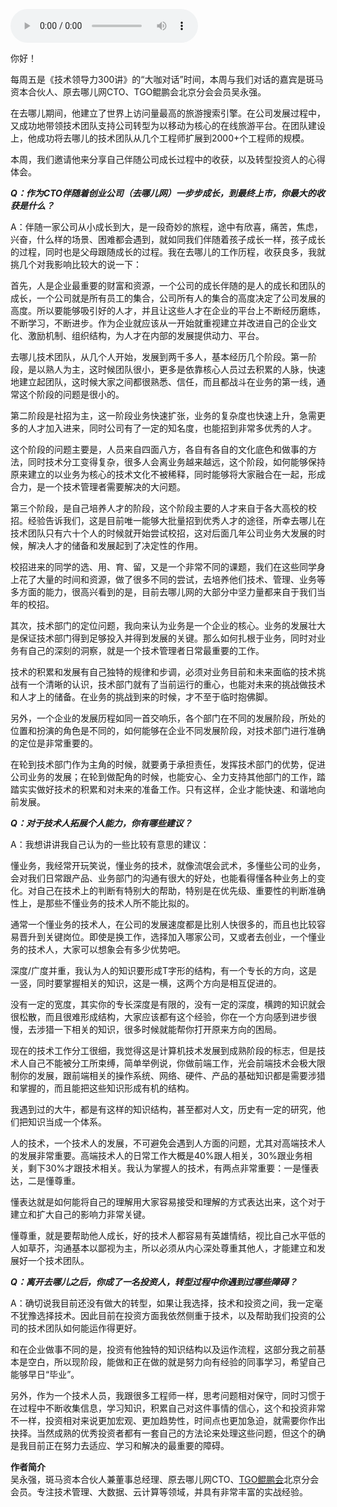 <audio title="大咖对话 _ 从几个工程师到2000+个工程师的技术团队成长秘诀" src="https://static001.geekbang.org/resource/audio/b1/ec/b12a0ad5a49b2ce74952cc903db043ec.mp3" controls="controls"></audio> 
<p>你好！</p>
<p>每周五是《技术领导力300讲》的“大咖对话”时间，本周与我们对话的嘉宾是斑马资本合伙人、原去哪儿网CTO、TGO鲲鹏会北京分会会员吴永强。</p>
<p>在去哪儿期间，他建立了世界上访问量最高的旅游搜索引擎。在公司发展过程中，又成功地带领技术团队支持公司转型为以移动为核心的在线旅游平台。在团队建设上，他成功将去哪儿的技术团队从几个工程师扩展到2000+个工程师的规模。</p>
<p>本周，我们邀请他来分享自己伴随公司成长过程中的收获，以及转型投资人的心得体会。<br />
<img src="https://static001.geekbang.org/resource/image/f3/14/f3b5be76ae90fb65b413e82e2107aa14.jpg" alt="" /></p>
<p><em><strong>Q：作为CTO伴随着创业公司（去哪儿网）一步步成长，到最终上市，你最大的收获是什么？</strong></em></p>
<p>A：伴随一家公司从小成长到大，是一段奇妙的旅程，途中有欣喜，痛苦，焦虑，兴奋，什么样的场景、困难都会遇到，就如同我们伴随着孩子成长一样，孩子成长的过程，同时也是父母跟随成长的过程。我在去哪儿的工作历程，收获良多，我就挑几个对我影响比较大的说一下：</p>
<p>首先，人是企业最重要的财富和资源，一个公司的成长伴随的是人的成长和团队的成长，一个公司就是所有员工的集合，公司所有人的集合的高度决定了公司发展的高度。所以要能够吸引好的人才，并且让这些人才在企业的平台上不断经历磨练，不断学习，不断进步。作为企业就应该从一开始就重视建立并改进自己的企业文化、激励机制、组织结构，为人才在内部的发展提供动力、平台。</p>
<p>去哪儿技术团队，从几个人开始，发展到两千多人，基本经历几个阶段。第一阶段，是以熟人为主，这时候团队很小，更多是依靠核心人员过去积累的人脉，快速地建立起团队，这时候大家之间都很熟悉、信任，而且都战斗在业务的第一线，通常这个阶段的问题是很小的。</p>
<p>第二阶段是社招为主，这一阶段业务快速扩张，业务的复杂度也快速上升，急需更多的人才加入进来，同时公司有了一定的知名度，也能招到非常多优秀的人才。</p>
<p>这个阶段的问题主要是，人员来自四面八方，各自有各自的文化底色和做事的方法，同时技术分工变得复杂，很多人会离业务越来越远，这个阶段，如何能够保持原来建立的以业务为核心的技术文化不被稀释，同时能够将大家融合在一起，形成合力，是一个技术管理者需要解决的大问题。</p>
<p>第三个阶段，是自己培养人才的阶段，这个阶段主要的人才来自于各大高校的校招。经验告诉我们，这是目前唯一能够大批量招到优秀人才的途径，所幸去哪儿在技术团队只有六十个人的时候就开始尝试校招，这对后面几年公司业务大发展的时候，解决人才的储备和发展起到了决定性的作用。</p>
<p>校招进来的同学的选、用、育、留，又是一个非常不同的课题，我们在这些同学身上花了大量的时间和资源，做了很多不同的尝试，去培养他们技术、管理、业务等多方面的能力，很高兴看到的是，目前去哪儿网的大部分中坚力量都来自于我们当年的校招。</p>
<p>其次，技术部门的定位问题，我向来认为业务是一个企业的核心。业务的发展壮大是保证技术部门得到足够投入并得到发展的关键。那么如何扎根于业务，同时对业务有自己的深刻的洞察，就是一个技术管理者日常最重要的工作。</p>
<p>技术的积累和发展有自己独特的规律和步调，必须对业务目前和未来面临的技术挑战有一个清晰的认识，技术部门就有了当前运行的重心，也能对未来的挑战做技术和人才上的储备。在业务的挑战到来的时候，才不至于临时抱佛脚。</p>
<p>另外，一个企业的发展历程如同一首交响乐，各个部门在不同的发展阶段，所处的位置和扮演的角色是不同的，如何能够在企业不同发展阶段，对技术部门进行准确的定位是非常重要的。</p>
<p>在轮到技术部门作为主角的时候，就要勇于承担责任，发挥技术部门的优势，促进公司业务的发展；在轮到做配角的时候，也能安心、全力支持其他部门的工作，踏踏实实做好技术的积累和对未来的准备工作。只有这样，企业才能快速、和谐地向前发展。</p>
<!-- [[[read_end]]] -->
<p><em><strong>Q：对于技术人拓展个人能力，你有哪些建议？</strong></em></p>
<p>A：我想讲讲我自己认为的一些比较有意思的建议：</p>
<p><span class="orange">懂业务</span>，我经常开玩笑说，懂业务的技术，就像流氓会武术，多懂些公司的业务，会对我们日常跟产品、业务部门的沟通有很大的好处，也能看得懂各种业务上的变化。对自己在技术上的判断有特别大的帮助，特别是在优先级、重要性的判断准确性上，是那些不懂业务的技术人所不能比拟的。</p>
<p>通常一个懂业务的技术人，在公司的发展速度都是比别人快很多的，而且也比较容易晋升到关键岗位。即使是换工作，选择加入哪家公司，又或者去创业，一个懂业务的技术人，大家可以想象会有多少优势吧。</p>
<p><span class="orange">深度/广度并重</span>，我认为人的知识要形成T字形的结构，有一个专长的方向，这是一竖，同时要掌握相关的知识，这是一横，这两个方向是相互促进的。</p>
<p>没有一定的宽度，其实你的专长深度是有限的，没有一定的深度，横跨的知识就会很松散，而且很难形成结构，大家应该都有这个经验，你在一个方向感到进步很慢，去涉猎一下相关的知识，很多时候就能帮你打开原来方向的困局。</p>
<p>现在的技术工作分工很细，我觉得这是计算机技术发展到成熟阶段的标志，但是技术人自己不能被分工所束缚，简单举例说，你做前端工作，光会前端技术会极大限制你的发展，跟前端相关的操作系统、网络、硬件、产品的基础知识都是需要涉猎和掌握的，而且能把这些知识形成有机的结构。</p>
<p>我遇到过的大牛，都是有这样的知识结构，甚至都对人文，历史有一定的研究，他们把知识当成一个体系。</p>
<p><span class="orange">人的技术</span>，一个技术人的发展，不可避免会遇到人方面的问题，尤其对高端技术人的发展非常重要。高端技术人的日常工作大概是40%跟人相关，30%跟业务相关，剩下30%才跟技术相关。我认为掌握人的技术，有两点非常重要：一是懂表达，二是懂尊重。</p>
<p>懂表达就是如何能将自己的理解用大家容易接受和理解的方式表达出来，这个对于建立和扩大自己的影响力非常关键。</p>
<p>懂尊重，就是要帮助他人成长，好的技术人都容易有英雄情结，视比自己水平低的人如草芥，沟通基本以鄙视为主，所以必须从内心深处尊重其他人，才能建立和发展好一个技术团队。</p>
<p><em><strong>Q：离开去哪儿之后，你成了一名投资人，转型过程中你遇到过哪些障碍？</strong></em></p>
<p>A：确切说我目前还没有做大的转型，如果让我选择，技术和投资之间，我一定毫不犹豫选择技术。因此目前在投资方面我依然侧重于技术，以及帮助我们投资的公司的技术团队如何能运作得更好。</p>
<p>和在企业做事不同的是，投资有他独特的知识结构以及运作流程，这部分我之前基本是空白，所以现阶段，能做和正在做的就是努力向有经验的同事学习，希望自己能够早日“毕业”。</p>
<p>另外，作为一个技术人员，我跟很多工程师一样，思考问题相对保守，同时习惯于在过程中不断收集信息，学习知识，积累自己对这件事情的信心，这个和投资非常不一样，投资相对来说更加宏观、更加趋势性，时间点也更加急迫，就需要你作出抉择。当然成熟的优秀投资者都有一套自己的方法论来处理这些问题，但这个的确是我目前正在努力去适应、学习和解决的最重要的障碍。</p>
<p><strong>作者简介</strong><br />
吴永强，斑马资本合伙人兼董事总经理、原去哪儿网CTO、<a href="http://tgo.geekbang.org">TGO鲲鹏会</a>北京分会会员。专注技术管理、大数据、云计算等领域，并具有非常丰富的实战经验。</p>
<p></p>
